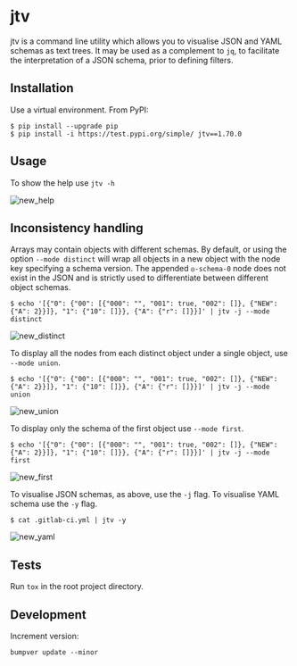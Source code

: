 # jtv

jtv is a command line utility which allows you to visualise JSON and YAML schemas as text trees. It may be used as a complement to `jq`, to facilitate the interpretation of a JSON schema, prior to defining filters.

## Installation

Use a virtual environment. From PyPI:

```
$ pip install --upgrade pip
$ pip install -i https://test.pypi.org/simple/ jtv==1.70.0
```


## Usage

To show the help use `jtv -h`

![new_help](https://user-images.githubusercontent.com/80931870/178190588-d5b857ad-3f31-4352-b5f1-d40e33259a22.png)

## Inconsistency handling

Arrays may contain objects with different schemas. By default, or using the option `--mode distinct` will wrap all objects in a new object with the node key specifying a schema version. The appended `◎-schema-0` node does not exist in the JSON and is strictly used to differentiate between different object schemas. 

```
$ echo '[{"0": {"00": [{"000": "", "001": true, "002": []}, {"NEW": {"A": 2}}]}, "1": {"10": []}}, {"A": {"r": []}}]' | jtv -j --mode distinct
```

![new_distinct](https://user-images.githubusercontent.com/80931870/178190578-bf58a29a-8b2c-4085-97eb-a223dad08fa3.png)

To display all the nodes from each distinct object under a single object, use `--mode union`. 

```
$ echo '[{"0": {"00": [{"000": "", "001": true, "002": []}, {"NEW": {"A": 2}}]}, "1": {"10": []}}, {"A": {"r": []}}]' | jtv -j --mode union
```

![new_union](https://user-images.githubusercontent.com/80931870/178190593-7f2c1b90-30e8-4859-b2b0-211afa0dd726.png)

To display only the schema of the first object use `--mode first`. 

```
$ echo '[{"0": {"00": [{"000": "", "001": true, "002": []}, {"NEW": {"A": 2}}]}, "1": {"10": []}}, {"A": {"r": []}}]' | jtv -j --mode first
```

![new_first](https://user-images.githubusercontent.com/80931870/178190586-80143e81-3352-4322-b6e5-91596b0a940e.png)

To visualise JSON schemas, as above, use the `-j` flag. To visualise YAML schema use the `-y` flag.

```
$ cat .gitlab-ci.yml | jtv -y
```

![new_yaml](https://user-images.githubusercontent.com/80931870/178190597-3ed79d53-5405-4c7c-8648-d2c78b057b19.png)


## Tests
Run `tox` in the root project directory.

## Development

Increment version:
```
bumpver update --minor
```
